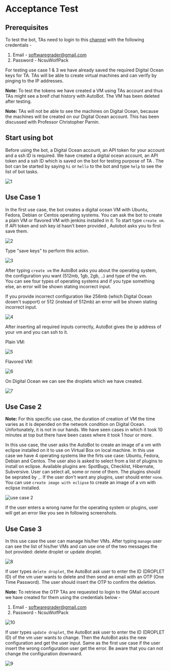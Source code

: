 # Acceptance Test

## Prerequisites

To test the bot, TAs need to login to this [channel](https://csc510-autobot.slack.com/messages/D86PYAK51/) with the following credentials -
1. Email - softwaregrader@gmail.com
2. Password - NcsuWolfPack

For testing use case 1 & 3 we have already saved the required Digital Ocean keys for TA. TAs will be able to create virtual machines and can verify by pinging to the IP addresses.

**Note:** To test the tokens we  have created a VM using TAs account and thus TAs might see a breif chat history with AutoBot. The VM has been deleted after testing.

**Note:** TAs will not be able to see the machines on Digital Ocean, because the machines will be created on our Digital Ocean account. This has been discussed with Professor Christopher Parnin.

## Start using bot
Before using the bot, a Digital Ocean account, an API token for your account and a ssh ID is required. We have created a digital ocean account, an API token and a ssh ID which is saved on the bot for testing purpose of TA .
The bot can be started by saying `````hi````` or `````hello````` to the bot and type `````help````` to see the list of bot tasks.

![1](https://media.github.ncsu.edu/user/7998/files/d7ff3c30-d467-11e7-9fd2-43ded0954b34)

## Use Case 1
In the first use case, the bot creates a digital ocean VM with Ubuntu, Fedora, Debian or Centos operating systems. You can ask the bot to create a plain VM or flavored VM with jenkins installed in it.
To start type `````create vm`````. If API token and ssh key id hasn't been provided , Autobot asks you to first save them.  

![2](https://media.github.ncsu.edu/user/7998/files/e5d46b8c-d467-11e7-94e2-15c055a483d6)

Type "save keys" to perform this action.  

![3](https://media.github.ncsu.edu/user/7998/files/f687744c-d467-11e7-8338-b35afb18f87e)  

After typing `````create vm````` the AutoBot asks you about the operating system, the configuration you want (512mb, 1gb, 2gb, ..) and type of the vm.  
You can see four types of operating systems and if you type something else, an error will be shown stating incorrect input.  

If you provide incorrect configuration like 256mb (which Digital Ocean dosen't support) or 512 (instead of 512mb) an error will be shown stating incorrect input.  

![4](https://media.github.ncsu.edu/user/7998/files/0db7f362-d468-11e7-826b-26155a33d578)  

After inserting all required inputs correctly, AutoBot gives the ip address of your vm and you can ssh to it.  

Plain VM:    

![5](https://media.github.ncsu.edu/user/7998/files/19f94e96-d468-11e7-979a-d8fa3a5731f9)    

Flavored VM:    

![6](https://media.github.ncsu.edu/user/7998/files/26161902-d468-11e7-8f1b-b6a5accf1df3)      
  
On Digital Ocean we can see the droplets which we have created.      

![7](https://media.github.ncsu.edu/user/7998/files/6add37d2-d468-11e7-950c-e4a6c794cfe9)    

## Use Case 2

**Note:** For this specific use case, the duration of creation of VM the time varies as it is depended on the network condition on Digital Ocean. Unfortunately, it is not in our hands. We have seen cases in which it took 10 minutes at top but there have been cases where it took 1 hour or more.    

In this use case, the user asks the AutoBot to create an image of a vm with eclipse installed on it to use on Virtual Box on local machine. In this use case we have 4 operating systems like the firts use case: Ubuntu, Fedora, Debian and Centos. The user also is asked to select from a list of plugins to install on eclipse. Available plugins are: SpotBugs, Checklist, Hibernate, Subversive. User can select all, some or none of them. The plugins should be seprated by `````,`````. If the user don't want any plugins, user should enter `````none`````. You can use `````create image with eclipse````` to create an image of a vm with eclipse installed.

![use case 2](https://user-images.githubusercontent.com/32002357/33355590-10b9d076-d486-11e7-950a-d56e4b1b3270.png)

If the user enters a wrong name for the operating system or plugins, user will get an error like you see in following screenshots.

## Use Case 3

In this use case the user can manage his/her VMs. After typing `````manage````` user can see the list of his/her VMs and can use one of the two messages the bot provided: delete droplet or update droplet.  

![8](https://media.github.ncsu.edu/user/7998/files/7aa7bc50-d468-11e7-81b8-6011164fb4cf)  

If user types `````delete droplet`````, the AutoBot ask user to enter the ID (DROPLET ID) of the vm user wants to delete and then send an email with an OTP (One Time Password). The user should insert the OTP to confirm the deletion.

**Note:** To retrieve the OTP TAs are requested to login to the GMail account we have created for them using the credentials below - 
1. Email - softwaregrader@gmail.com
2. Password - NcsuWolfPack

![10](https://media.github.ncsu.edu/user/7998/files/7ac5946e-d468-11e7-823a-114ba8b94cf8)  

If user types `````update droplet`````, the AutoBot ask user to enter the ID (DROPLET ID) of the vm user wants to change. Then the AutoBot asks the new configuration and get the user input. Same as the first use case if the user insert the wrong configuration user get the error. Be aware that you can not change the configuration downward.  

![9](https://media.github.ncsu.edu/user/7998/files/7aea310c-d468-11e7-9f8c-74122e565410)  

